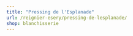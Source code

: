 ```yaml
---
title: "Pressing de l'Esplanade"
url: /reignier-esery/pressing-de-lesplanade/
shop: blanchisserie
---
```

